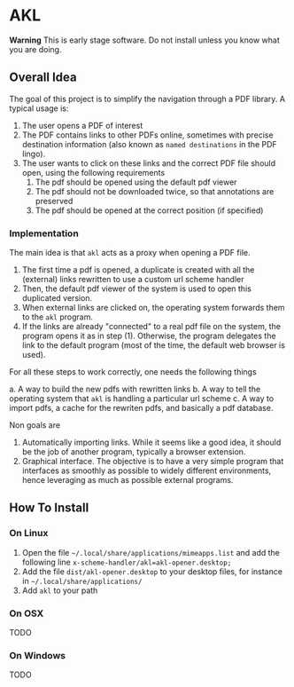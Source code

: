# AKL

**Warning** This is early stage software. Do not install unless you know what
you are doing.

## Overall Idea

The goal of this project is to simplify the navigation through a PDF library.
A typical usage is:

1. The user opens a PDF of interest
2. The PDF contains links to other PDFs online, sometimes with precise
   destination information (also known as `named destinations` in the PDF
   lingo).
3. The user wants to click on these links and the correct PDF file should
   open, using the following requirements
   1. The pdf should be opened using the default pdf viewer
   2. The pdf should not be downloaded twice, so that annotations are preserved
   3. The pdf should be opened at the correct position (if specified)

### Implementation

The main idea is that `akl` acts as a proxy when opening a PDF file.

1. The first time a pdf is opened, a duplicate is created
   with all the (external) links rewritten to use a custom
   url scheme handler
2. Then, the default pdf viewer of the system is used to open
   this duplicated version.
3. When external links are clicked on, the operating system
   forwards them to the `akl` program.
4. If the links are already "connected" to a real pdf file
   on the system, the program opens it as in step (1). Otherwise,
   the program delegates the link to the default program (most of the time,
   the default web browser is used).

For all these steps to work correctly, one needs the following things

a. A way to build the new pdfs with rewritten links
b. A way to tell the operating system that `akl` is handling a particular
   url scheme
c. A way to import pdfs, a cache for the rewriten pdfs, and basically
   a pdf database.

Non goals are 

1. Automatically importing links. While it seems like a good idea,
   it should be the job of another program, typically a browser
   extension.
2. Graphical interface. The objective is to have a very simple
   program that interfaces as smoothly as possible to widely
   different environments, hence leveraging as much as possible
   external programs.

## How To Install

### On Linux

1. Open the file `~/.local/share/applications/mimeapps.list` and add the
   following line `x-scheme-handler/akl=akl-opener.desktop;`
2. Add the file `dist/akl-opener.desktop` to your desktop files, for
   instance in `~/.local/share/applications/`
3. Add `akl` to your path

### On OSX

TODO

### On Windows

TODO
